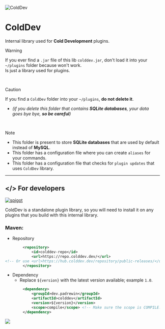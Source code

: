 ![ColdDev](https://imgur.com/9J5FHtB.png)
# ColdDev

Internal library used for **Cold Development** plugins.
> [!WARNING]
> If you ever find a `.jar` file of this lib `colddev.jar`, don't load it into your `~/plugins` folder because won't work.<br>
> Is just a library used for plugins.
<br>

> [!CAUTION]
> If you find a `ColdDev` folder into your `~/plugins`, **do not delete it**.<br>
* _(if you delete this folder that contains **SQLite databases**, your data goes bye bye, **so be careful**)_
<br>

> [!NOTE]
> * This folder is present to store **SQLite databases** that are used by default instead of **MySQL**.<br>
> * This folder has a configuration file where you can create `aliases` for your commands.<br>
> * This folder has a configuration file that checks for `plugin updates` that uses `ColdDev` library.

---
## </> For developers
<p>
    <a href="https://hub.colddev.dev/#browse/browse:public-releases:dev%2Fpadrewin%2Fcolddev">
        <img alt="spigot" src="https://img.shields.io/nexus/r/dev.padrewin/colddev?server=https%3A%2F%2Fhub.colddev.dev&style=for-the-badge&logo=apachemaven&logoColor=red&label=RELEASE&color=r0b07"/>
    </a>
</p>

ColdDev is a standalone plugin library, so you will need to install it on any plugins that you build with this internal library.<br>

### Maven:
- Repository<br>

```pom.xml
        <repository>
            <id>colddev-repo</id>
            <url>https://repo.colddev.dev/</url>
<!-- Or use <url>https://hub.colddev.dev/repository/public-releases/</url> -->
        </repository>
```
- Dependency
  - Replace `${version}` with the latest version available; example `1.0`.<br>
  
```pom.xml
        <dependency>
            <groupId>dev.padrewin</groupId>
            <artifactId>colddev</artifactId>
            <version>${version}</version>
            <scope>compile</scope> <!-- Make sure the scope is COMPILE. -->
        </dependency>
```

![](https://raw.githubusercontent.com/mayhemantt/mayhemantt/Update/svg/Bottom.svg)
